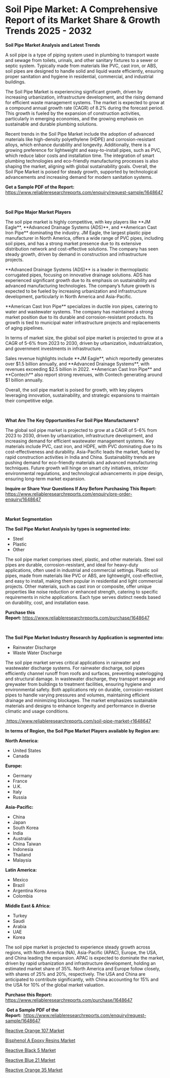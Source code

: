 <p><h1>Soil Pipe Market: A Comprehensive Report of its Market Share & Growth Trends 2025 - 2032</h1></p><p><strong>Soil Pipe Market Analysis and Latest Trends</strong></p>
<p><p>A soil pipe is a type of piping system used in plumbing to transport waste and sewage from toilets, urinals, and other sanitary fixtures to a sewer or septic system. Typically made from materials like PVC, cast iron, or ABS, soil pipes are designed to handle solid and liquid waste efficiently, ensuring proper sanitation and hygiene in residential, commercial, and industrial buildings.</p><p>The Soil Pipe Market is experiencing significant growth, driven by increasing urbanization, infrastructure development, and the rising demand for efficient waste management systems. The market is expected to grow at a compound annual growth rate (CAGR) of 8.2% during the forecast period. This growth is fueled by the expansion of construction activities, particularly in emerging economies, and the growing emphasis on sustainable and durable plumbing solutions.</p><p>Recent trends in the Soil Pipe Market include the adoption of advanced materials like high-density polyethylene (HDPE) and corrosion-resistant alloys, which enhance durability and longevity. Additionally, there is a growing preference for lightweight and easy-to-install pipes, such as PVC, which reduce labor costs and installation time. The integration of smart plumbing technologies and eco-friendly manufacturing processes is also shaping the market, aligning with global sustainability goals. Overall, the Soil Pipe Market is poised for steady growth, supported by technological advancements and increasing demand for modern sanitation systems.</p></p>
<p><strong>Get a Sample PDF of the Report:&nbsp;</strong> <a href="https://www.reliableresearchreports.com/enquiry/request-sample/1648647?utm_campaign=120&utm_medium=2&utm_source=Github&utm_content=ia&utm_term=27012025&utm_id=soil-pipe">https://www.reliableresearchreports.com/enquiry/request-sample/1648647</a></p>
<p>&nbsp;</p>
<p><strong>Soil Pipe Major Market Players</strong></p>
<p><p>The soil pipe market is highly competitive, with key players like **JM Eagle**, **Advanced Drainage Systems (ADS)**, and **American Cast Iron Pipe** dominating the industry. JM Eagle, the largest plastic pipe manufacturer in North America, offers a wide range of PVC pipes, including soil pipes, and has a strong market presence due to its extensive distribution network and cost-effective solutions. The company has seen steady growth, driven by demand in construction and infrastructure projects.</p><p>**Advanced Drainage Systems (ADS)** is a leader in thermoplastic corrugated pipes, focusing on innovative drainage solutions. ADS has experienced significant growth due to its emphasis on sustainability and advanced manufacturing technologies. The company’s future growth is expected to be fueled by increasing urbanization and infrastructure development, particularly in North America and Asia-Pacific.</p><p>**American Cast Iron Pipe** specializes in ductile iron pipes, catering to water and wastewater systems. The company has maintained a strong market position due to its durable and corrosion-resistant products. Its growth is tied to municipal water infrastructure projects and replacements of aging pipelines.</p><p>In terms of market size, the global soil pipe market is projected to grow at a CAGR of 5-6% from 2023 to 2030, driven by urbanization, industrialization, and government investments in infrastructure. </p><p>Sales revenue highlights include **JM Eagle**, which reportedly generates over $1.5 billion annually, and **Advanced Drainage Systems**, with revenues exceeding $2.5 billion in 2022. **American Cast Iron Pipe** and **Contech** also report strong revenues, with Contech generating around $1 billion annually.</p><p>Overall, the soil pipe market is poised for growth, with key players leveraging innovation, sustainability, and strategic expansions to maintain their competitive edge.</p></p>
<p>&nbsp;</p>
<p><strong>What Are The Key Opportunities For Soil Pipe Manufacturers?</strong></p>
<p><p>The global soil pipe market is projected to grow at a CAGR of 5-6% from 2023 to 2030, driven by urbanization, infrastructure development, and increasing demand for efficient wastewater management systems. Key materials include PVC, cast iron, and HDPE, with PVC dominating due to its cost-effectiveness and durability. Asia-Pacific leads the market, fueled by rapid construction activities in India and China. Sustainability trends are pushing demand for eco-friendly materials and advanced manufacturing techniques. Future growth will hinge on smart city initiatives, stricter environmental regulations, and technological advancements in pipe design, ensuring long-term market expansion.</p></p>
<p><strong>Inquire or Share Your Questions If Any Before Purchasing This Report:</strong> <a href="https://www.reliableresearchreports.com/enquiry/pre-order-enquiry/1648647?utm_campaign=120&utm_medium=2&utm_source=Github&utm_content=ia&utm_term=27012025&utm_id=soil-pipe">https://www.reliableresearchreports.com/enquiry/pre-order-enquiry/1648647</a></p>
<p>&nbsp;</p>
<p><strong>Market Segmentation</strong></p>
<p><strong>The Soil Pipe Market Analysis by types is segmented into:</strong></p>
<p><ul><li>Steel</li><li>Plastic</li><li>Other</li></ul></p>
<p><p>The soil pipe market comprises steel, plastic, and other materials. Steel soil pipes are durable, corrosion-resistant, and ideal for heavy-duty applications, often used in industrial and commercial settings. Plastic soil pipes, made from materials like PVC or ABS, are lightweight, cost-effective, and easy to install, making them popular in residential and light commercial projects. Other materials, such as cast iron or composite, offer unique properties like noise reduction or enhanced strength, catering to specific requirements in niche applications. Each type serves distinct needs based on durability, cost, and installation ease.</p></p>
<p><strong>Purchase this Report:&nbsp;</strong><a href="https://www.reliableresearchreports.com/purchase/1648647?utm_campaign=120&utm_medium=2&utm_source=Github&utm_content=ia&utm_term=27012025&utm_id=soil-pipe">https://www.reliableresearchreports.com/purchase/1648647</a></p>
<p>&nbsp;</p>
<p><strong>The Soil Pipe Market Industry Research by Application is segmented into:</strong></p>
<p><ul><li>Rainwater Discharge</li><li>Waste Water Discharge</li></ul></p>
<p><p>The soil pipe market serves critical applications in rainwater and wastewater discharge systems. For rainwater discharge, soil pipes efficiently channel runoff from roofs and surfaces, preventing waterlogging and structural damage. In wastewater discharge, they transport sewage and greywater from buildings to treatment facilities, ensuring hygiene and environmental safety. Both applications rely on durable, corrosion-resistant pipes to handle varying pressures and volumes, maintaining efficient drainage and minimizing blockages. The market emphasizes sustainable materials and designs to enhance longevity and performance in diverse climatic and usage conditions.</p></p>
<p><a href="https://www.reliableresearchreports.com/soil-pipe-market-r1648647?utm_campaign=120&utm_medium=2&utm_source=Github&utm_content=ia&utm_term=27012025&utm_id=soil-pipe">&nbsp;https://www.reliableresearchreports.com/soil-pipe-market-r1648647</a></p>
<p><strong>In terms of Region, the Soil Pipe Market Players available by Region are:</strong></p>
<p>
    <p> <strong> North America: </strong>
        <ul>
            <li>United States</li>
            <li>Canada</li>
        </ul>
        </p> 
    <p> <strong> Europe: </strong>
        <ul>
            <li>Germany</li>
            <li>France</li>
            <li>U.K.</li>
            <li>Italy</li>
            <li>Russia</li>
        </ul>
        </p> 
    <p> <strong> Asia-Pacific: </strong>
        <ul>
            <li>China</li>
            <li>Japan</li>
            <li>South Korea</li>
            <li>India</li>
            <li>Australia</li>
            <li>China Taiwan</li>
            <li>Indonesia</li>
            <li>Thailand</li>
            <li>Malaysia</li>
        </ul>
        </p> 
    <p> <strong> Latin America: </strong>
        <ul>
            <li>Mexico</li>
            <li>Brazil</li>
            <li>Argentina Korea</li>
            <li>Colombia</li>
        </ul>
        </p> 
    <p> <strong> Middle East & Africa: </strong>
        <ul>
            <li>Turkey</li>
            <li>Saudi</li>
            <li>Arabia</li>
            <li>UAE</li>
            <li>Korea</li>
        </ul>
    </p>
    </p>
<p><p>The soil pipe market is projected to experience steady growth across regions, with North America (NA), Asia-Pacific (APAC), Europe, the USA, and China leading the expansion. APAC is expected to dominate the market, driven by rapid urbanization and infrastructure development, holding an estimated market share of 35%. North America and Europe follow closely, with shares of 25% and 20%, respectively. The USA and China are anticipated to contribute significantly, with China accounting for 15% and the USA for 10% of the global market valuation.</p></p>
<p><strong>Purchase this Report: </strong><a href="https://www.reliableresearchreports.com/purchase/1648647?utm_campaign=120&utm_medium=2&utm_source=Github&utm_content=ia&utm_term=27012025&utm_id=soil-pipe">https://www.reliableresearchreports.com/purchase/1648647</a></p>
<p>&nbsp;<strong>Get a Sample PDF of the Report:&nbsp;&nbsp;</strong><a href="https://www.reliableresearchreports.com/enquiry/request-sample/1648647?utm_campaign=120&utm_medium=2&utm_source=Github&utm_content=ia&utm_term=27012025&utm_id=soil-pipe">https://www.reliableresearchreports.com/enquiry/request-sample/1648647</a></p>
<p><strong></strong></p>
<p><p><a href="https://github.com/dringals/Market-Research-Report-List-6/blob/main/reactive-orange-107-market.md?utm_campaign=120&utm_medium=2&utm_source=Github&utm_content=ia&utm_term=27012025&utm_id=soil-pipe">Reactive Orange 107 Market</a></p><p><a href="https://github.com/jeastefanowicz7816/Market-Research-Report-List-1/blob/main/bisphenol-a-epoxy-resins-market.md?utm_campaign=120&utm_medium=2&utm_source=Github&utm_content=ia&utm_term=27012025&utm_id=soil-pipe">Bisphenol A Epoxy Resins Market</a></p><p><a href="https://github.com/tona7vba/Market-Research-Report-List-1/blob/main/reactive-black-5-market.md?utm_campaign=120&utm_medium=2&utm_source=Github&utm_content=ia&utm_term=27012025&utm_id=soil-pipe">Reactive Black 5 Market</a></p><p><a href="https://github.com/tambraunrue691969/Market-Research-Report-List-1/blob/main/reactive-blue-21-market.md?utm_campaign=120&utm_medium=2&utm_source=Github&utm_content=ia&utm_term=27012025&utm_id=soil-pipe">Reactive Blue 21 Market</a></p><p><a href="https://github.com/chkrselia/Market-Research-Report-List-1/blob/main/reactive-orange-35-market.md?utm_campaign=120&utm_medium=2&utm_source=Github&utm_content=ia&utm_term=27012025&utm_id=soil-pipe">Reactive Orange 35 Market</a></p></p>